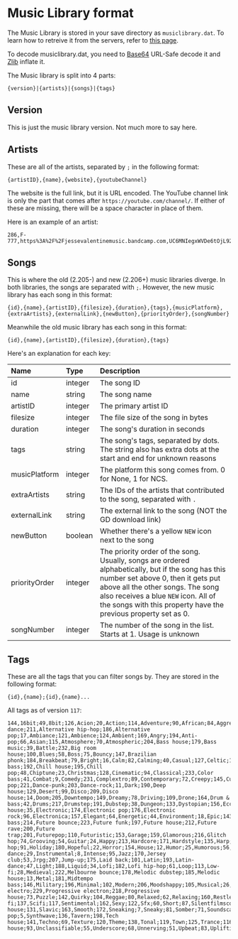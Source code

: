 # Music Library format

The Music Library is stored in your save directory as `musiclibrary.dat`. To learn how to retreive it from the servers, refer to [this page](/endpoints/songs/musiclibrary.md).

To decode musiclibrary.dat, you need to [Base64](/topics/encryption/base64.md) URL-Safe decode it and [Zlib](/topics/encryption/zip.md) inflate it.

The Music library is split into 4 parts:

```
{version}|{artists}|{songs}|{tags}
```

## Version

This is just the music library version. Not much more to say here.

## Artists

These are all of the artists, separated by `;` in the following format:

`{artistID},{name},{website},{youtubeChannel}`

The website is the full link, but it is URL encoded. The YouTube channel link is only the part that comes after `https://youtube.com/channel/`. If either of these are missing, there will be a space character in place of them.

Here is an example of an artist:

```
286,F-777,https%3A%2F%2Fjessevalentinemusic.bandcamp.com,UC6MNIegxWVDe6tOjL92QkUw
```

## Songs

This is where the old (2.205-) and new (2.206+) music libraries diverge. In both libraries, the songs are separated with `;`. However, the new music library has each song in this format:

`{id},{name},{artistID},{filesize},{duration},{tags},{musicPlatform},{extraArtists},{externalLink},{newButton},{priorityOrder},{songNumber}`

Meanwhile the old music library has each song in this format:

`{id},{name},{artistID},{filesize},{duration},{tags}`

Here's an explanation for each key:

| Name          | Type      | Description                                                                                                 |
| :------------ | :-------- | :---------------------------------------------------------------------------------------------------------- |
| id            | integer   | The song ID                                                                                                 |
| name          | string    | The song name                                                                                               |
| artistID      | integer   | The primary artist ID                                                                                       |
| filesize      | integer   | The file size of the song in bytes                                                                          |
| duration      | integer   | The song's duration in seconds                                                                              |
| tags          | string    | The song's tags, separated by dots. The string also has extra dots at the start and end for unknown reasons |
| musicPlatform | integer   | The platform this song comes from. 0 for None, 1 for NCS.                                                   |
| extraArtists  | string    | The IDs of the artists that contributed to the song, separated with `.`                                     |
| externalLink  | string    | The external link to the song (NOT the GD download link)                                                    |
| newButton     | boolean   | Whether there's a yellow `NEW` icon next to the song                                                        |
| priorityOrder | integer   | The priority order of the song. Usually, songs are ordered alphabetically, but if the song has this number set above 0, then it gets put above all the other songs. The song also receives a blue `NEW` icon. All of the songs with this property have the previous property set as 0. |
| songNumber    | integer   | The number of the song in the list. Starts at 1. Usage is unknown                                           |

## Tags

These are all the tags that you can filter songs by. They are stored in the following format:

`{id},{name};{id},{name}...`

All tags as of version `117`:

```
144,16bit;49,8bit;126,Acion;20,Action;114,Adventure;90,African;84,Aggressive;37,Alert;187,Alternative dance;211,Alternative hip-hop;186,Alternative pop;17,Ambiance;121,Ambience;124,Ambient;169,Angry;194,Anti-pop;66,Asian;115,Atmosphere;70,Atmospheric;204,Bass house;179,Bass music;39,Battle;232,Big room house;100,Blues;58,Boss;75,Bouncy;147,Brazilian phonk;184,Breakbeat;79,Bright;16,Calm;82,Calming;40,Casual;127,Celtic;165,Chasing;123,Chill;199,Chill bass;192,Chill house;195,Chill pop;48,Chiptune;23,Christmas;128,Cinematic;94,Classical;233,Color bass;41,Combat;9,Comedy;231,Complextro;89,Contemporary;72,Creepy;145,Cute;43,Cyberpunk;155,Dance;173,Dance-pop;221,Dance-punk;203,Dance-rock;11,Dark;190,Deep house;129,Desert;99,Disco;209,Disco house;14,Doom;205,Downtempo;149,Dreamy;78,Driving;109,Drone;164,Drum & bass;42,Drums;217,Drumstep;191,Dubstep;38,Dungeon;133,Dystopian;156,Eccentric;108,Edm;76,Eerie;6,Electro;219,Electro house;35,Electronic;174,Electronic pop;176,Electronic rock;96,Electronica;157,Elegant;64,Energetic;44,Environment;18,Epic;143,Ethnic;150,Euphoric;36,Event;177,Experimental;15,Fantasy;167,Fear;118,Field;132,Fire;158,Floating;139,Forest;85,Funk;10,Funny;210,Future bass;214,Future bounce;223,Future funk;197,Future house;212,Future rave;200,Future trap;201,Futurepop;110,Futuristic;153,Garage;159,Glamorous;216,Glitch hop;74,Grooving;54,Guitar;24,Happy;213,Hardcore;171,Hardstyle;135,Harp;166,Heavy;148,Hip-hop;91,Holiday;180,Hopeful;22,Horror;154,House;12,Humor;25,Humorous;56,Hybrid;59,Indie;208,Indie dance;29,Instrumental;8,Intense;95,Jazz;170,Jersey club;53,Jrpg;207,Jump-up;175,Laid back;101,Latin;193,Latin-dance;47,Light;188,Liquid;34,Lofi;182,Lofi hip-hop;61,Loop;113,Low-fi;28,Medieval;222,Melbourne bounce;178,Melodic dubstep;185,Melodic house;13,Metal;181,Midtempo bass;146,Military;196,Minimal;102,Modern;206,Moodshappy;105,Musical;26,Mysterious;46,Mystery;77,Mystical;140,Nature;189,Neurofunk;67,Nordic;19,Orchestral;183,Peaceful;57,Percussion;112,Phonk;30,Piano;32,Pirate;63,Platformer;98,Polka;86,Pop;202,Progressive electro;229,Progressive electron;218,Progressive house;73,Puzzle;142,Quirky;104,Reggae;80,Relaxed;62,Relaxing;160,Restless;45,Retro;52,Retrowave;92,Rock;161,Romantic;21,Rpg;151,Running;31,Sad;168,Scary;50,Sci-fi;137,Scifi;117,Sentimental;162,Sexy;122,Sfx;60,Short;87,Silentfilmscore;106,Ska;215,Slap house;131,Slavic;163,Smooth;172,Sneaking;7,Sneaky;81,Somber;71,Soundscape;88,Soundtrack;33,Spooky;103,Stings;134,Suspense;27,Suspenseful;130,Synth;220,Synth-pop;5,Synthwave;136,Tavern;198,Tech house;141,Techno;69,Texture;120,Theme;138,Tonal;119,Town;125,Trance;116,Tranquil;111,Trap;230,Tropical house;93,Unclassifiable;55,Underscore;68,Unnerving;51,Upbeat;83,Uplifting;107,Urban;152,Weird;65,Western;97,World;
```
